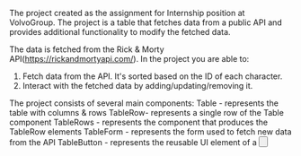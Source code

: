 The project created as the assignment for Internship position at VolvoGroup.
The project is a table that fetches data from a public API and provides additional functionality to modify the fetched data.

The data is fetched from the Rick & Morty API(https://rickandmortyapi.com/).
In the project you are able to:
1. Fetch data from the API. It's sorted based on the ID of each character.
2. Interact with the fetched data by adding/updating/removing it.

The project consists of several main components:
  Table - represents the table with columns & rows
  TableRow- represents a single row of the Table component
  TableRows - represents the component that produces the TableRow elements
  TableForm - represents the form used to fetch new data from the API
  TableButton - represents the reusable UI element of a <button>

